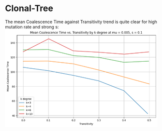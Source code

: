 # Clonal-Tree
The mean Coalescence Time against Transitivity trend is quite clear for high mutation rate and strong s:
![image](figures/coalescence_time_vs_transitivity.png)
